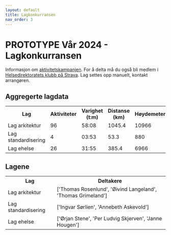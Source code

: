 ```yaml
---
layout: default
title: Lagkonkurransen
nav_order: 3
---
```


# PROTOTYPE Vår 2024 - Lagkonkurransen

Informasjon om [aktivitetskampanjen](docs/info.md). For å delta må du også bli medlem i [Helsedirektoratets klubb på Strava](https://www.strava.com/clubs/754665). Lag settes opp manuelt, kontakt arrangøren.

<div class="tile-aggregated" id="aggregerte_data">
    <h2>Aggregerte lagdata</h2>
    <table class='table'><tr><th>Lag</th><th>Aktiviteter</th><th>Varighet (t:m)</th><th>Distanse (km)</th><th>Høydemeter</th><th>Lodd</th><th>Deltakere</th></tr><tr><td>Lag arkitektur</td><td>96</td><td>58:08</td><td>1045.4</td><td>10966</td><td>11</td></tr><tr><td>Lag standardisering</td><td>4</td><td>03:53</td><td>53.3</td><td>880</td><td>1</td></tr><tr><td>Lag ehelse</td><td>26</td><td>31:55</td><td>385.4</td><td>6966</td><td>9</td></tr></table>
</div>
<div class="tile-aggregated" id="lagene_liste">
    <h2>Lagene</h2>
    <table class='table'><tr><th>Lag</th><th>Deltakere</th></tr><tr><td>Lag arkitektur</td><td>['Thomas Rosenlund', 'Øivind Langeland', 'Thomas Grimeland']</td></tr><tr><td>Lag standardisering</td><td>['Ingvar Sørlien', 'Annebeth Askevold']</td></tr><tr><td>Lag ehelse</td><td>['Ørjan Stene', 'Per Ludvig Skjerven', 'Janne Hougen']</td></tr></table>
</div>
